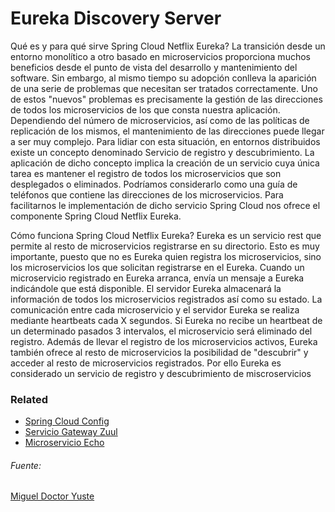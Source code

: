 # Eureka Discovery Server
Qué es y para qué sirve Spring Cloud Netflix Eureka?
La transición desde un entorno monolítico a otro basado en microservicios proporciona muchos beneficios desde el punto de vista del desarrollo y mantenimiento del software. Sin embargo, al mismo tiempo su adopción conlleva la aparición de una serie de problemas que necesitan ser tratados correctamente. Uno de estos "nuevos" problemas es precisamente la gestión de las direcciones de todos los microservicios de los que consta nuestra aplicación. Dependiendo del número de microservicios, así como de las políticas de replicación de los mismos, el mantenimiento de las direcciones puede llegar a ser muy complejo.
Para lidiar con esta situación, en entornos distribuidos existe un concepto denominado Servicio de registro y descubrimiento. La aplicación de dicho concepto implica la creación de un servicio cuya única tarea es mantener el registro de todos los microservicios que son desplegados o eliminados. Podríamos considerarlo como una guía de teléfonos que contiene las direcciones de los microservicios. Para facilitarnos le implementación de dicho servicio Spring Cloud nos ofrece el componente Spring Cloud Netflix Eureka.

Cómo funciona Spring Cloud Netflix Eureka?
Eureka es un servicio rest que permite al resto de microservicios registrarse en su directorio. Esto es muy importante, puesto que no es Eureka quien registra los microservicios, sino los microservicios los que solicitan registrarse en el Eureka.
Cuando un microservicio registrado en Eureka arranca, envía un mensaje a Eureka indicándole que está disponible. El servidor Eureka almacenará la información de todos los microservicios registrados así como su estado. La comunicación entre cada microservicio y el servidor Eureka se realiza mediante heartbeats cada X segundos. Si Eureka no recibe un heartbeat de un determinado pasados 3 intervalos, el microservicio será eliminado del registro. Además de llevar el registro de los microservicios activos, Eureka también ofrece al resto de microservicios la posibilidad de "descubrir" y acceder al resto de microservicios registrados. Por ello Eureka es considerado un servicio de registro y descubrimiento de miscroservicios

### Related
* [Spring Cloud Config](https://github.com/ewatemberg/spring-cloud-configuration-server-example)
* [Servicio Gateway Zuul](https://github.com/ewatemberg/zuul-gateway-server)
* [Microservicio Echo](https://github.com/ewatemberg/eureka-client-microservice)

###### Fuente:
[Miguel Doctor Yuste](https://medium.com/@migueldoctor/spring-cloud-series-spring-cloud-config-server-con-github-paso-a-paso-135d2b4aaf4c)

